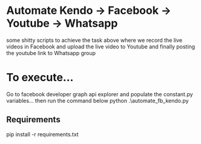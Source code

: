 # Automate Kendo -> Facebook ->  Youtube -> Whatsapp
some shitty scripts to achieve the task above where we record the live videos in Facebook and upload the live video to Youtube and finally posting the youtube link to Whatsapp group

# To execute...
Go to facebook developer graph api explorer and populate the constant.py variables...
then run the command below
python .\automate_fb_kendo.py

## Requirements
pip install -r requirements.txt